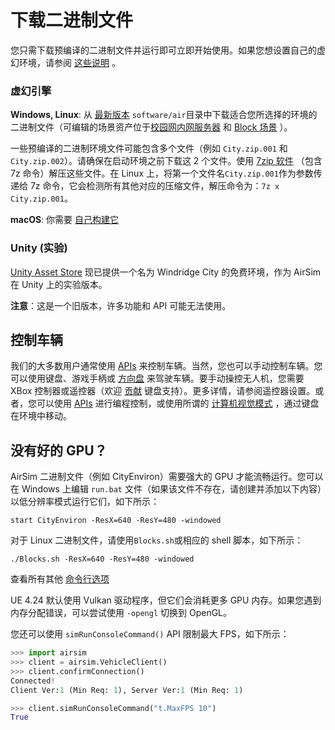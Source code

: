 # 下载二进制文件

您只需下载预编译的二进制文件并运行即可立即开始使用。如果您想设置自己的虚幻环境，请参阅 [这些说明](https://github.com/Microsoft/AirSim/#how-to-get-it) 。

### 虚幻引擎

**Windows, Linux**: 从 [最新版本](https://pan.baidu.com/s/1n2fJvWff4pbtMe97GOqtvQ?pwd=hutb) `software/air`目录中下载适合您所选择的环境的二进制文件（可编辑的场景资产位于[校园网内网服务器](http://172.20.46.154:8090/traffic/Content) 和 [Block 场景](https://github.com/OpenHUTB/air/tree/main/Unreal/Environments/Blocks) ）。

一些预编译的二进制环境文件可能包含多个文件（例如 `City.zip.001` 和 `City.zip.002`）。请确保在启动环境之前下载这 2 个文件。使用 [7zip 软件](https://www.7-zip.org/download.html) （包含 7z 命令）解压这些文件。在 Linux 上，将第一个文件名`City.zip.001`作为参数传递给 7z 命令，它会检测所有其他对应的压缩文件，解压命令为：`7z x City.zip.001`。


**macOS**:  你需要 [自己构建它](build_linux.md) 

### Unity (实验)

[Unity Asset Store](https://assetstore.unity.com/) 现已提供一个名为 Windridge City 的免费环境，作为 AirSim 在 Unity 上的实验版本。

**注意**：这是一个旧版本，许多功能和 API 可能无法使用。


## 控制车辆

我们的大多数用户通常使用 [APIs](apis.md) 来控制车辆。当然，您也可以手动控制车辆。您可以使用键盘、游戏手柄或 [方向盘](steering_wheel_installation.md) 来驾驶车辆。要手动操控无人机，您需要 XBox 控制器或遥控器（欢迎 [贡献](CONTRIBUTING.md) 键盘支持）。更多详情，请参阅遥控器设置。或者，您可以使用 [APIs](apis.md) 进行编程控制，或使用所谓的 [计算机视觉模式](image_apis.md) ，通过键盘在环境中移动。

## 没有好的 GPU？

AirSim 二进制文件（例如 CityEnviron）需要强大的 GPU 才能流畅运行。您可以在 Windows 上编辑 `run.bat` 文件（如果该文件不存在，请创建并添加以下内容）以低分辨率模式运行它们，如下所示：

```batch
start CityEnviron -ResX=640 -ResY=480 -windowed
```

对于 Linux 二进制文件，请使用`Blocks.sh`或相应的 shell 脚本，如下所示：

```shell
./Blocks.sh -ResX=640 -ResY=480 -windowed
```

查看所有其他 [命令行选项](https://docs.unrealengine.com/en-US/ProductionPipelines/CommandLineArguments/index.html) 

UE 4.24 默认使用 Vulkan 驱动程序，但它们会消耗更多 GPU 内存。如果您遇到内存分配错误，可以尝试使用 `-opengl` 切换到 OpenGL。


您还可以使用 `simRunConsoleCommand()` API 限制最大 FPS，如下所示：

```python
>>> import airsim
>>> client = airsim.VehicleClient()
>>> client.confirmConnection()
Connected!
Client Ver:1 (Min Req: 1), Server Ver:1 (Min Req: 1)

>>> client.simRunConsoleCommand("t.MaxFPS 10")
True
```
